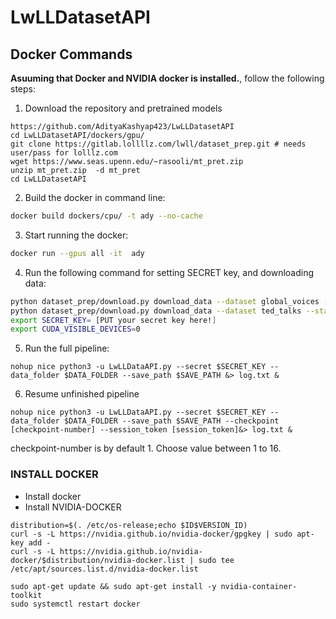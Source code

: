 # LwLLDatasetAPI

## Docker Commands

__Asuuming that Docker and NVIDIA docker is installed.__, follow the following steps:

1. Download the repository and pretrained models
```
https://github.com/AdityaKashyap423/LwLLDatasetAPI
cd LwLLDatasetAPI/dockers/gpu/
git clone https://gitlab.lollllz.com/lwll/dataset_prep.git # needs user/pass for lolllz.com
wget https://www.seas.upenn.edu/~rasooli/mt_pret.zip
unzip mt_pret.zip  -d mt_pret
cd LwLLDatasetAPI
```


2. Build the docker in command line:
```bash
docker build dockers/cpu/ -t ady --no-cache
```

3. Start running the docker:
```bash
docker run --gpus all -it  ady
```

4. Run the following command for setting SECRET key, and downloading data:
```bash
python dataset_prep/download.py download_data --dataset global_voices --stage development --output $DATA_FOLDER/.. --overwrite True
python dataset_prep/download.py download_data --dataset ted_talks --stage development --output $DATA_FOLDER/.. --overwrite True
export SECRET_KEY= [PUT your secret key here!]
export CUDA_VISIBLE_DEVICES=0
```

5. Run the full pipeline:
```
nohup nice python3 -u LwLLDataAPI.py --secret $SECRET_KEY --data_folder $DATA_FOLDER --save_path $SAVE_PATH &> log.txt &
```

6. Resume unfinished pipeline
```
nohup nice python3 -u LwLLDataAPI.py --secret $SECRET_KEY --data_folder $DATA_FOLDER --save_path $SAVE_PATH --checkpoint [checkpoint-number] --session_token [session_token]&> log.txt &
```
checkpoint-number is by default 1. Choose value between 1 to 16.

### INSTALL DOCKER 
* Install docker
* Install NVIDIA-DOCKER
```
distribution=$(. /etc/os-release;echo $ID$VERSION_ID)
curl -s -L https://nvidia.github.io/nvidia-docker/gpgkey | sudo apt-key add -
curl -s -L https://nvidia.github.io/nvidia-docker/$distribution/nvidia-docker.list | sudo tee /etc/apt/sources.list.d/nvidia-docker.list

sudo apt-get update && sudo apt-get install -y nvidia-container-toolkit
sudo systemctl restart docker

```





